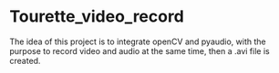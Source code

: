 # Tourette_video_record

The idea of this project is to integrate openCV and pyaudio, with the purpose to record video and audio at the same time, then a .avi file is created.
